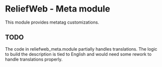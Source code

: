 ReliefWeb - Meta module
=======================

This module provides metatag customizations.

## TODO

The code in reliefweb_meta.module partially handles translations. The logic to build the description is tied to English and would need some rework to handle translations properly.
